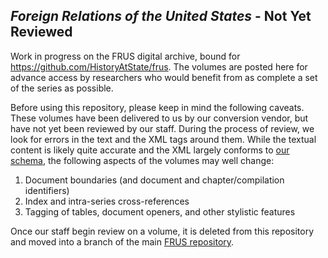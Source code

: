 ## *Foreign Relations of the United States* - Not Yet Reviewed

Work in progress on the FRUS digital archive, bound for https://github.com/HistoryAtState/frus. The volumes are posted here for advance access by researchers who would benefit from as complete a set of the series as possible. 

Before using this repository, please keep in mind the following caveats. These volumes have been delivered to us by our conversion vendor, but have not yet been reviewed by our staff. During the process of review, we look for errors in the text and the XML tags around them. While the textual content is likely quite accurate and the XML largely conforms to [our schema](https://github.com/HistoryAtState/frus/tree/master/schema), the following aspects of the volumes may well change:

1. Document boundaries (and document and chapter/compilation identifiers)
2. Index and intra-series cross-references
3. Tagging of tables, document openers, and other stylistic features

Once our staff begin review on a volume, it is deleted from this repository and moved into a branch of the main [FRUS repository](https://github.com/HistoryAtState/frus).